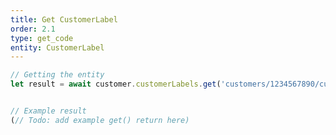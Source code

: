 ```yaml
---
title: Get CustomerLabel
order: 2.1
type: get_code
entity: CustomerLabel
---
```


```javascript
// Getting the entity
let result = await customer.customerLabels.get('customers/1234567890/customerLabels/123123123')
```

```javascript

// Example result
(// Todo: add example get() return here)

```
